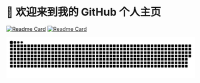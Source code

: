 # 👋 欢迎来到我的 GitHub 个人主页

[![Readme Card](https://github-readme-stats.vercel.app/api/pin/?username=hoochanlon&repo=tetyou)](https://github.com/hoochanlon/tetyou) [![Readme Card](https://github-readme-stats.vercel.app/api/pin/?username=hoochanlon&repo=free-mac-ntfs)](https://github.com/hoochanlon/free-mac-ntfs)

![ ](https://raw.githubusercontent.com/hoochanlon/hoochanlon/master/assets/github-contribution-grid-snake.svg)
